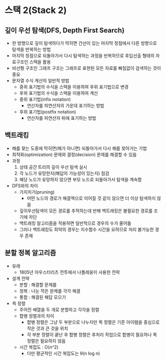 # 스택 2(Stack 2)

## 깊이 우선 탐색(DFS, Depth First Search)

- 한 방향으로 깊이 탐색하다가 막히면 간선이 있는 마지막 정점에서 다른 방향으로 탐색을 반복하는 방법
- 마지막 정점으로 되돌아가서 다시 탐색하는 과정을 반복하므로 후입선출 형태의 자료구조인 스택을 활용
- 비선형 구조인 그래프 구조는 그래프로 표현된 모든 자료를 빠짐없이 검색하는 것이 중요
- 문자열 수식 계산의 일반적 방법
  - 중위 표기법의 수식을 스택을 이용하여 후위 표기법으로 변경
  - 후위 표기법의 수식을 스택을 이용하여 계산
  - 중위 표기법(infix notation)
    - 연산자를 피연산자의 가운데 표기하는 방법
  - 후위 표기법(postfix notation)
    - 연산자를 피연산자 뒤에 표기하는 방법



## 백트래킹

- 해를 찾는 도중에 막히면(해가 아니면) 되돌아가서 다시 해를 찾아가는 기법
- 최적화(optimization) 문제와 결정(decision) 문제를 해결할 수 있음
- 과정
  1. 상태 공간 트리의 깊이 우선 탐색 실시
  2. 각 노드가 유망한지(해답의 가능성이 있는지) 점검
  3. 해당 노드가 유망하지 않으면 부모 노드로 되돌아가서 탐색을 계속함
- DFS와의 차이
  - 가지치기(pruning)
    - 어떤 노드의 경로가 해결책으로 이어질 것 같지 않으면 더 이상 탐색하지 않음
  - 깊이우선탐색이 모든 경로를 추적하는데 반해 백트래킹은 불필요한 경로를 조기에 차단
  - 백트래킹 알고리즘을 적용하면 일반적으로 경우의 수가 줄어듦
  - 그러나 백트래킹도 최악의 경우는 지수함수 시간을 요하므로 처리 불가능한 경우 존재



## 분할 정복 알고리즘

- 유래
  - 1805년 아우스터리츠 전투에서 나폴레옹이 사용한 전략
- 설계 전략
  - 분할 : 해결할 문제를
  - 정복 : 나눈 작은 문제를 각각 해결
  - 통합 : 해결된 해답 모으기
- 퀵 정렬
  - 주어진 배열을 두 개로 분할하고 각각을 정렬
  - 합병 정렬과의 차이
    - 합병 정렬은 그냥 두 부분으로 나누지만 퀵 정렬은 기준 아이템을 중심으로 작은 것과 큰 것을 위치
    - 각 부분 정렬이 끝난 후 합병 정렬은 후처리 작업으로 합병이 필요하나 퀵 정렬은 필요하지 않음
  - 시간 복잡도 : O(n^2)
    - 다만 평균적인 시간 복잡도는 θ(n log n)

